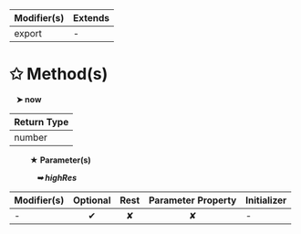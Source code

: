 | Modifier(s)                            | Extends                                    |
|----------------------------------------|--------------------------------------------|
| export | - |

# &#10025; Method(s)

&nbsp;&nbsp; **&#10148; now**

| Return Type                       |
|-----------------------------------|
| number |

&nbsp;&nbsp;&nbsp;&nbsp;&nbsp;&nbsp;&nbsp;&nbsp; **&#9733; Parameter(s)**

&nbsp;&nbsp;&nbsp;&nbsp;&nbsp;&nbsp;&nbsp;&nbsp;&nbsp;&nbsp;&nbsp; _**&#10149; highRes**_

| Modifier(s)                              | Optional                           | Rest                          | Parameter Property                          | Initializer                       |
|------------------------------------------|:----------------------------------:|:-----------------------------:|:-------------------------------------------:|-----------------------------------|
| - | ✔  | ✘ | ✘ | - |